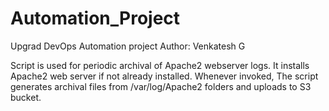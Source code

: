 # Automation_Project
Upgrad DevOps Automation project
Author: Venkatesh G

Script is used for periodic archival of Apache2 webserver logs. It installs Apache2 web server if not already installed.
Whenever invoked, The script generates archival files from /var/log/Apache2 folders and uploads to S3 bucket.

